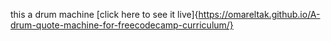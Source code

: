 this a drum machine [click here to see it live]{https://omareltak.github.io/A-drum-quote-machine-for-freecodecamp-curriculum/}
